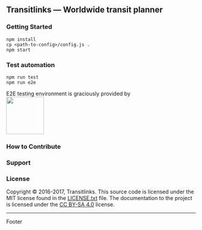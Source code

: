 ## Transitlinks — Worldwide transit planner

### Getting Started

```
npm install
cp <path-to-config>/config.js .
npm start
```

### Test automation

```
npm run test
npm run e2e
```
E2E testing environment is graciously provided by 
<br>
[<img src="https://www.browserstack.com/images/layout/browserstack-logo-600x315.png" height="100">](http://www.browserstack.com)

### How to Contribute


### Support


### License

Copyright © 2016-2017, Transitlinks. This source code is licensed under the MIT
license found in the [LICENSE.txt](./LICENSE.txt)
file. The documentation to the project is licensed under the
[CC BY-SA 4.0](http://creativecommons.org/licenses/by-sa/4.0/) license.

---
Footer
